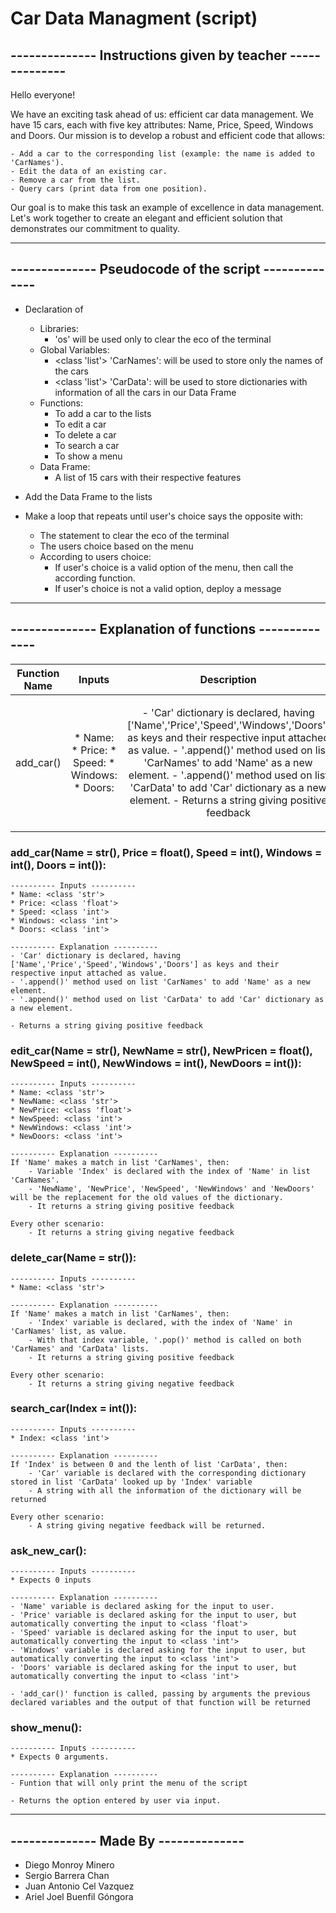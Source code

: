 # Car Data Managment (script)

## -------------- Instructions given by teacher --------------
Hello everyone!

We have an exciting task ahead of us: efficient car data management. 
We have 15 cars, each with five key attributes: Name, Price, Speed, Windows and Doors. 
Our mission is to develop a robust and efficient code that allows:

    - Add a car to the corresponding list (example: the name is added to 'CarNames').
    - Edit the data of an existing car.
    - Remove a car from the list.
    - Query cars (print data from one position).

Our goal is to make this task an example of excellence in data management. Let's work together to create an elegant and efficient solution that demonstrates our commitment to quality.

--- 

## -------------- Pseudocode of the script --------------

- Declaration of
    - Libraries: 
        * 'os' will be used only to clear the eco of the terminal
    - Global Variables: 
        * <class 'list'> 'CarNames': will be used to store only the names of the cars
        * <class 'list'> 'CarData': will be used to store dictionaries with information of all the cars in our Data Frame
    - Functions:
        * To add a car to the lists
        * To edit a car
        * To delete a car
        * To search a car
        * To show a menu
    - Data Frame:
        * A list of 15 cars with their respective features

- Add the Data Frame to the lists

- Make a loop that repeats until user's choice says the opposite with:
    - The statement to clear the eco of the terminal
    - The users choice based on the menu
    - According to users choice:
        - If user's choice is a valid option of the menu, then call the according function.
        - If user's choice is not a valid option, deploy a message
        
--- 

## -------------- Explanation of functions --------------

<table>
    <thead>
        <tr>
            <th>Function Name</th>
            <th>Inputs</th>
            <th>Description</th>
        </tr>
    </thead>
    <tbody>
        <tr>
            <td align="center">add_car()</td>
            <td align="center"><p>
                * Name: <class 'str'>
                * Price: <class 'float'>
                * Speed: <class 'int'>
                * Windows: <class 'int'>
                * Doors: <class 'int'>
            </p></td>
            <td align="center"><p>
                - 'Car' dictionary is declared, having ['Name','Price','Speed','Windows','Doors'] as keys and their respective input attached as value.
                - '.append()' method used on list 'CarNames' to add 'Name' as a new element.
                - '.append()' method used on list 'CarData' to add 'Car' dictionary as a new element.
                - Returns a string giving positive feedback
            </p></td>
        </tr>
    </tbody>
</table>

### add_car(Name = str(), Price = float(), Speed = int(), Windows = int(), Doors = int()):
    ---------- Inputs ----------
    * Name: <class 'str'>
    * Price: <class 'float'>
    * Speed: <class 'int'>
    * Windows: <class 'int'>
    * Doors: <class 'int'>

    ---------- Explanation ----------
    - 'Car' dictionary is declared, having ['Name','Price','Speed','Windows','Doors'] as keys and their respective input attached as value.
    - '.append()' method used on list 'CarNames' to add 'Name' as a new element.
    - '.append()' method used on list 'CarData' to add 'Car' dictionary as a new element.
    
    - Returns a string giving positive feedback

### edit_car(Name = str(), NewName = str(), NewPricen = float(), NewSpeed = int(), NewWindows = int(), NewDoors = int()):
    ---------- Inputs ----------
    * Name: <class 'str'> 
    * NewName: <class 'str'>
    * NewPrice: <class 'float'>
    * NewSpeed: <class 'int'>
    * NewWindows: <class 'int'>
    * NewDoors: <class 'int'>

    ---------- Explanation ----------
    If 'Name' makes a match in list 'CarNames', then:
        - Variable 'Index' is declared with the index of 'Name' in list 'CarNames'.
        - 'NewName', 'NewPrice', 'NewSpeed', 'NewWindows' and 'NewDoors' will be the replacement for the old values of the dictionary.
        - It returns a string giving positive feedback

    Every other scenario:
        - It returns a string giving negative feedback

### delete_car(Name = str()):
    ---------- Inputs ----------
    * Name: <class 'str'>

    ---------- Explanation ----------
    If 'Name' makes a match in list 'CarNames', then:
        - 'Index' variable is declared, with the index of 'Name' in 'CarNames' list, as value.
        - With that index variable, '.pop()' method is called on both 'CarNames' and 'CarData' lists.
        - It returns a string giving positive feedback

    Every other scenario:
        - It returns a string giving negative feedback
  
### search_car(Index = int()):
    ---------- Inputs ----------
    * Index: <class 'int'>

    ---------- Explanation ----------
    If 'Index' is between 0 and the lenth of list 'CarData', then:
        - 'Car' variable is declared with the corresponding dictionary stored in list 'CarData' looked up by 'Index' variable
        - A string with all the information of the dictionary will be returned
    
    Every other scenario:
        - A string giving negative feedback will be returned.
 
### ask_new_car():
    ---------- Inputs ----------
    * Expects 0 inputs

    ---------- Explanation ----------
    - 'Name' variable is declared asking for the input to user.
    - 'Price' variable is declared asking for the input to user, but automatically converting the input to <class 'float'>
    - 'Speed' variable is declared asking for the input to user, but automatically converting the input to <class 'int'>
    - 'Windows' variable is declared asking for the input to user, but automatically converting the input to <class 'int'>
    - 'Doors' variable is declared asking for the input to user, but automatically converting the input to <class 'int'>
    
    - 'add_car()' function is called, passing by arguments the previous declared variables and the output of that function will be returned
    
### show_menu():
    ---------- Inputs ----------
    * Expects 0 arguments.

    ---------- Explanation ----------
    - Funtion that will only print the menu of the script

    - Returns the option entered by user via input.

--- 
 
## -------------- Made By --------------
- Diego Monroy Minero
- Sergio Barrera Chan
- Juan Antonio Cel Vazquez
- Ariel Joel Buenfil Góngora